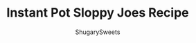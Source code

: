---
layout: ../../layouts/MarkdownPostLayout.astro
title: Instant Pot Sloppy Joes Recipe
author: ShugarySweets
pubDate: 2019-10-07
description: "Enjoy an easy dinner in just minutes. These Instant Pot Sloppy Joes are homemade and the perfect sweet and tangy weeknight meal recipe idea!"
image_url: https://www.shugarysweets.com/wp-content/uploads/2019/10/instant-pot-sloppy-joes-5.jpg
tags: ["Main Dish","American"]
calories: 337
protein: 35
carbohydrates: 14
fats: 16
fiber: 3
ingredients: ["2 lbs lean ground beef","1 Tbsp olive oil","1 medium yellow onion, diced","1 green pepper, diced","3 cloves garlic, minced","28 oz can crushed tomatoes","1 cup water","2 Tbsp light brown sugar, packed","2 Tbsp worcestershire sauce","1 Tbsp soy sauce","2 tsp chili powder","1 tsp dry mustard","1 tsp kosher salt","1/2 tsp black pepper"]
serves: 8
time: "30 minutes"
prepTime: "10 minutes"
instructions: ["Turn your pressure cooker to SAUTE, and add ground beef. Cook until brown and crumbly. Drain any excess grease or liquid and transfer meat to a plate. Set aside.","While on SAUTE, add olive oil to pressure cooker. Add diced onion, green pepper, and garlic to instant pot. Cook for about 3-4 minutes, until peppers are softened.","Add in crushed tomatoes, water, light brown sugar, worcestershire sauce, soy sauce, chili powder, dry mustard, salt, and pepper. Scrape up the bits that remain on the bottom of the pan.","Add the beef to the mixture, stirring to combine. Lock the lid and turn valve to SEALING. Select HIGH PRESSURE and cook for 6 minutes.","Use a quick pressure release and carefully remove the lid after the valve drops. If your sauce is too thin, SAUTE for a minute or two until it boils and thickens.","Serve sloppy joe meat on a bun and enjoy!"]
nutrition: ["337 calories","14 grams carbohydrates","101 milligrams cholesterol","16 grams fat","3 grams fiber","35 grams protein","6 grams saturated fat","748 milligrams sodium","9 grams sugar","0 grams trans fat","8 grams unsaturated fat"]
---